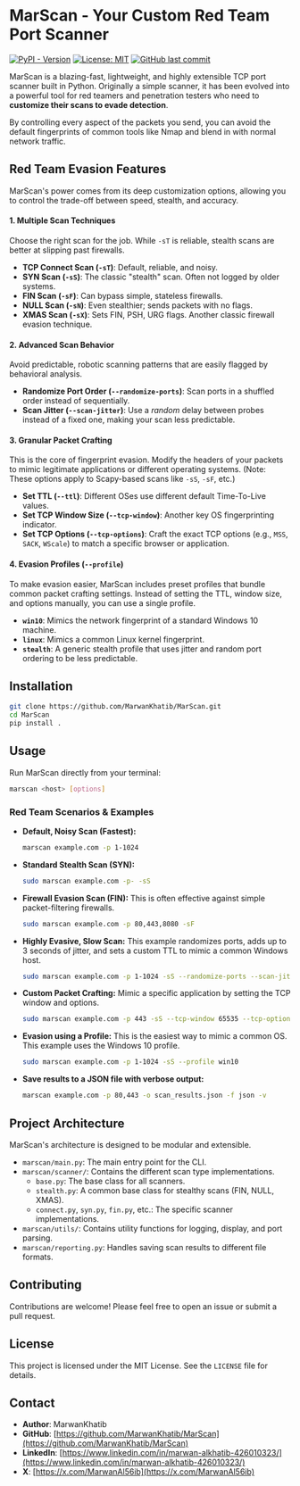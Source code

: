 # MarScan - Your Custom Red Team Port Scanner

[![PyPI - Version](https://img.shields.io/pypi/v/marscan)](https://pypi.org/project/marscan/)
[![License: MIT](https://img.shields.io/badge/License-MIT-yellow.svg)](https://opensource.org/licenses/MIT)
[![GitHub last commit](https://img.shields.io/github/last-commit/MarwanKhatib/MarScan)](https://github.com/MarwanKhatib/MarScan)

MarScan is a blazing-fast, lightweight, and highly extensible TCP port scanner built in Python. Originally a simple scanner, it has been evolved into a powerful tool for red teamers and penetration testers who need to **customize their scans to evade detection**.

By controlling every aspect of the packets you send, you can avoid the default fingerprints of common tools like Nmap and blend in with normal network traffic.

## Red Team Evasion Features

MarScan's power comes from its deep customization options, allowing you to control the trade-off between speed, stealth, and accuracy.

#### 1. Multiple Scan Techniques
Choose the right scan for the job. While `-sT` is reliable, stealth scans are better at slipping past firewalls.
- **TCP Connect Scan (`-sT`)**: Default, reliable, and noisy.
- **SYN Scan (`-sS`)**: The classic "stealth" scan. Often not logged by older systems.
- **FIN Scan (`-sF`)**: Can bypass simple, stateless firewalls.
- **NULL Scan (`-sN`)**: Even stealthier; sends packets with no flags.
- **XMAS Scan (`-sX`)**: Sets FIN, PSH, URG flags. Another classic firewall evasion technique.

#### 2. Advanced Scan Behavior
Avoid predictable, robotic scanning patterns that are easily flagged by behavioral analysis.
- **Randomize Port Order (`--randomize-ports`)**: Scan ports in a shuffled order instead of sequentially.
- **Scan Jitter (`--scan-jitter`)**: Use a *random* delay between probes instead of a fixed one, making your scan less predictable.

#### 3. Granular Packet Crafting
This is the core of fingerprint evasion. Modify the headers of your packets to mimic legitimate applications or different operating systems. (Note: These options apply to Scapy-based scans like `-sS`, `-sF`, etc.)
- **Set TTL (`--ttl`)**: Different OSes use different default Time-To-Live values.
- **Set TCP Window Size (`--tcp-window`)**: Another key OS fingerprinting indicator.
- **Set TCP Options (`--tcp-options`)**: Craft the exact TCP options (e.g., `MSS`, `SACK`, `WScale`) to match a specific browser or application.

#### 4. Evasion Profiles (`--profile`)
To make evasion easier, MarScan includes preset profiles that bundle common packet crafting settings. Instead of setting the TTL, window size, and options manually, you can use a single profile.

- **`win10`**: Mimics the network fingerprint of a standard Windows 10 machine.
- **`linux`**: Mimics a common Linux kernel fingerprint.
- **`stealth`**: A generic stealth profile that uses jitter and random port ordering to be less predictable.

## Installation

```bash
git clone https://github.com/MarwanKhatib/MarScan.git
cd MarScan
pip install .
```

## Usage

Run MarScan directly from your terminal:
```bash
marscan <host> [options]
```

### Red Team Scenarios & Examples

- **Default, Noisy Scan (Fastest):**
  ```bash
  marscan example.com -p 1-1024
  ```

- **Standard Stealth Scan (SYN):**
  ```bash
  sudo marscan example.com -p- -sS
  ```

- **Firewall Evasion Scan (FIN):**
  This is often effective against simple packet-filtering firewalls.
  ```bash
  sudo marscan example.com -p 80,443,8080 -sF
  ```

- **Highly Evasive, Slow Scan:**
  This example randomizes ports, adds up to 3 seconds of jitter, and sets a custom TTL to mimic a common Windows host.
  ```bash
  sudo marscan example.com -p 1-1024 -sS --randomize-ports --scan-jitter 3 --ttl 128
  ```

- **Custom Packet Crafting:**
  Mimic a specific application by setting the TCP window and options.
  ```bash
  sudo marscan example.com -p 443 -sS --tcp-window 65535 --tcp-options "MSS=1460,SACK,WScale=8"
  ```

- **Evasion using a Profile:**
  This is the easiest way to mimic a common OS. This example uses the Windows 10 profile.
  ```bash
  sudo marscan example.com -p 1-1024 -sS --profile win10
  ```

- **Save results to a JSON file with verbose output:**
  ```bash
  marscan example.com -p 80,443 -o scan_results.json -f json -v
  ```

## Project Architecture

MarScan's architecture is designed to be modular and extensible.
- `marscan/main.py`: The main entry point for the CLI.
- `marscan/scanner/`: Contains the different scan type implementations.
  - `base.py`: The base class for all scanners.
  - `stealth.py`: A common base class for stealthy scans (FIN, NULL, XMAS).
  - `connect.py`, `syn.py`, `fin.py`, etc.: The specific scanner implementations.
- `marscan/utils/`: Contains utility functions for logging, display, and port parsing.
- `marscan/reporting.py`: Handles saving scan results to different file formats.

## Contributing
Contributions are welcome! Please feel free to open an issue or submit a pull request.

## License
This project is licensed under the MIT License. See the `LICENSE` file for details.

## Contact
- **Author**: MarwanKhatib
- **GitHub**: [https://github.com/MarwanKhatib/MarScan](https://github.com/MarwanKhatib/MarScan)
- **LinkedIn**: [https://www.linkedin.com/in/marwan-alkhatib-426010323/](https://www.linkedin.com/in/marwan-alkhatib-426010323/)
- **X**: [https://x.com/MarwanAl56ib](https://x.com/MarwanAl56ib)
